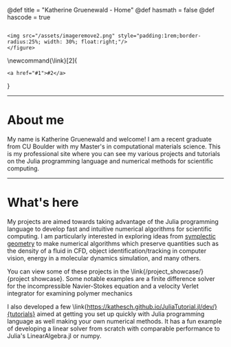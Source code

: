 @def title = "Katherine Gruenewald - Home"
@def hasmath = false
@def hascode = true
<!-- Note: by default hasmath == true and hascode == false. You can change this in
the config file by setting hasmath = false for instance and just setting it to true
where appropriate -->
~~~

<img src="/assets/imageremove2.png" style="padding:1rem;border-radius:25%; width: 30%; float:right;"/>
</figure>
~~~


\newcommand{\link}[2]{
~~~
<a href="#1">#2</a>
~~~
}

---
# About me

My name is Katherine Gruenewald and welcome! I am a recent graduate from CU Boulder with my Master's in computational materials science. This is my professional site where you can see my various projects and tutorials on the Julia programming language and numerical methods for scientific computing. 

<!--I am looking for employment, so if you need a Julia developer, general scientific programmer with a knack for visualizations, or else think I could be a fit for your company, check out my \link{CV}{CV} and let me know!-->

---

# What's here

My projects are aimed towards taking advantage of the Julia programming language to develop fast and intuitive numerical algorithms for scientific computing. I am particularly interested in exploring ideas from [symplectic geometry](https://en.wikipedia.org/wiki/Symplectic_geometry) to make numerical algorithms which preserve quantities such as the density of a fluid in CFD, object identification/tracking in computer vision, energy in a molecular dynamics simulation, and many others.

You can view some of these projects in the \link{/project_showcase/}{project showcase}. Some notable examples are a finite difference solver for the incompressible Navier-Stokes equation and a velocity Verlet integrator for examining polymer mechanics 

I also developed a few \link{https://kathesch.github.io/JuliaTutorial.jl/dev/}{tutorials} aimed at getting you set up quickly with Julia programming language as well making your own numerical methods. It has a fun example of developing a linear solver from scratch with comparable performance to Julia's LinearAlgebra.jl or numpy.






<!--
~~~
<p style="font-size: 1.25em; line-height: 1.67em; text-align: center; margin: 1em 0; color: #111;">
<a href="https://github.com/JuliaSymbolics/SymbolicUtils.jl">SymbolicUtils</a> is an practical symbolic programming utility in Julia. It lets you <a href="#symbolic_expressions">create</a>, <a href="#rule-based_rewriting">rewrite</a> and <a href="#simplification">simplify</a> symbolic expressions, and <a href="/codegen/">generate Julia code</a> from them.
</p>
~~~

**Features:**

- Fast expressions
- A [rule-based rewriting language](/rewrite/#rule-based_rewriting).
- A [combinator library](/rewrite/#composing_rewriters) for making rewriters.
- [Efficient representation](/representation/) of numeric expressions
- Type promotion:
  - Symbols (`Sym`s) carry type information. ([read more](#creating_symbolic_expressions))
  - Compound expressions composed of `Sym`s propagate type information. ([read more](#expression_interface))
- Set of extendable [simplification rules](#simplification).


~~~
<br>
<h1>
 Getting Started
</h1>
~~~

**Table of contents**

\tableofcontents <!-- you can use \toc as well 

## Creating symbolic expressions

![title](/assets/Screen Shot 2022-01-24 at 2.10.22 AM.png)

First, let's use the `@syms` macro to create a few symbols.

```julia:syms1
using SymbolicUtils

@syms w z α::Real β::Real

(w, z, α, β) # hide

```

Type annotations are optional when creating symbols. Here `α`, `β` behave like Real numbers. `w` and `z` behave like `Number`, which is the default. You can use the `symtype` function to find the type of a symbol.

```julia:symtype
using SymbolicUtils: symtype

symtype(w), symtype(z),  symtype(α), symtype(β)
```

Note however that they are not subtypes of these types!

```julia:symtype2
@show w isa Number
@show α isa Real
```

As their types are different:

```julia:symtype3
@show typeof(w)
@show typeof(α)
```

(see [this post](https://discourse.julialang.org/t/ann-symbolicutils-jl-groundwork-for-a-symbolic-ecosystem-in-julia/38455/13?u=shashi) for why they are all not just subtypes of `Number`)

You can do basic arithmetic on symbols to get symbolic expressions:

```julia:expr
expr1 = α*sin(w)^2 + β*cos(z)^2
expr2 = α*cos(z)^2 + β*sin(w)^2

expr1 + expr2
```

SymbolicUtils automatically simplifies

```julia:creating1
2w + 3w - 3z + α
```

and reorders

```julia:creating2
(z + w)*(α + β)
```

expressions of type `Symbolic{<:Number}` (which includes `Sym{Real}`) when they are created. It also does constant elimination (including rational numbers)

```julia:creating3
5 + 2w - 3z + α - (β + 5//3) + 3w - 2 + 3//2 * β
```

It's worth remembering that the expression may be transformed with respect to the input when it's created.


**Function-like symbols**

Symbols can be defined to behave like functions. Both the input and output types for the function can be specified. Any application to that function will only admit either values of those types or symbols of the same `symtype`.

```julia:syms2
using SymbolicUtils
@syms f(x) g(x::Real, y::Real)::Real

f(z) + g(1, α) + sin(w)
```

This does not work since `z` is a `Number`, not a `Real`.

```julia:sym3
g(1, z)
```

This works because `g` "returns" a `Real`.

```julia:sym4
g(2//5, g(1, β))
```



## Expression interface

Symbolic expressions are of type `Term{T}`, `Add{T}`, `Mul{T}`, `Pow{T}` or `Div{T}` and denote some function call where one or more arguments are themselves such expressions or `Sym`s. See more about the representation [here](/representation/).

All the expression types support the following:

- `istree(x)` -- always returns `true` denoting, `x` is not a leaf node like Sym or a literal.
- `operation(x)` -- the function being called
- `arguments(x)` -- a vector of arguments
- `symtype(x)` -- the "inferred" type (`T`)

See more on the interface [here](/interface)


## Term rewriting

SymbolicUtils contains [a rule-based rewriting language](/rewrite/#rule-based_rewriting) for easy pattern matching and rewriting of expression. There is also a [combinator library](/rewrite/#composing_rewriters) to combine rules to chain, branch and loop over rules.

## Simplification

By default `+`, `*` and `^` operations apply the most basic simplification upon construction of the expression.

The rules with which the canonical form of `Symbolic{<:Number}` terms are constructed are the next (where `x isa Symbolic` and `c isa Number`)

 -  `0 + x`, `1 * x` and `x^1` always gives `x`
 -  `0 * x` always gives `0` and `x ^ 0` gives `1`
 -  `-x` becomes `(-1)*x`
 -  commutativity and associativity over `+` and `*` are assumed. Re-ordering of terms will be done under a [total order](https://github.com/JuliaSymbolics/SymbolicUtils.jl/blob/master/src/ordering.jl)
 - `p/q * x` or `x * p/q` results in `(p*x)/q`
 - `p/q * x/y` results in `(p*x)/(q*y)`
 -  `x + ... + x` will be fused into `n*x` with type `Mul`
 -  `x * ... * x` will be fused into `x^n` with type `Pow`
 -  sum of `Add`'s are fused
 -  product of `Mul`'s are fused
 -  `c * (c₁x₁ + ... + cₙxₙ)` will be converted into `c*c₁*x₁ + ... + c*cₙ*xₙ`
 -  `(x₁^c₁ * ... * xₙ^cₙ)^c` will be converted into `x₁^(c*c₁) * ... * xₙ^(c*cₙ)`
 -  there are come other simplifications on construction that you can check [here](https://github.com/JuliaSymbolics/SymbolicUtils.jl/blob/master/src/methods.jl)


Here is an example of this

```julia:simplify1
2 * (w+w+α+β + sin(z)^2 + cos(z)^2 - 1)
```

The `simplify` function applies a built-in set of rules to rewrite expressions in order to simplify it.

```julia:simplify2
simplify(2 * (w+w+α+β + sin(z)^2 + cos(z)^2 - 1))
```

The rules in the default simplify applies simple constant elimination and trigonometric identities.

If you read the previous section on the rules DSL, you should be able to read and understand the [rules](https://github.com/JuliaSymbolics/SymbolicUtils.jl/blob/master/src/simplify_rules.jl) that are used by `simplify`.

## Code generation

**Experimental feature**

It is common to want to generate executable code from symbolic expressions and blocks of them. We are working on experimental support for turning Symbolic expressions into executable functions with specific focus on array input and output and performance which is critical to the Differential Equations ecosystem which is making heavy use of this package.

See [Code generation](/codegen/) for more about this.

## Learn more

If you have a package that you would like to utilize rule-based rewriting in, look at the suggestions in the [Interfacing](/interface/) section to find out how you can do that without any fundamental changes to your package. Look at the [API documentation](/api/) for docstrings about specific functions or macros.

Head over to the github repository to ask questions and [report problems](https://github.com/JuliaSymbolics/SymbolicUtils.jl)! Join the [Zulip stream](https://julialang.zulipchat.com/#narrow/stream/236639-symbolic-programming) to chat!

-->